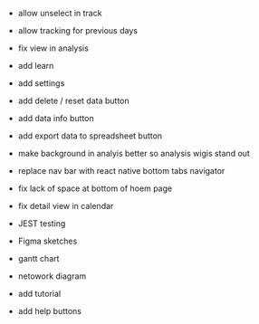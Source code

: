 

- allow unselect in track 
- allow tracking for previous days
- fix view in analysis 

- add learn 
- add settings

- add delete / reset data button 
- add data info button 
- add export data to spreadsheet button

- make background in analyis better so analysis wigis stand out 
- replace nav bar with react native bottom tabs navigator 
- fix lack of space at bottom of hoem page 
- fix detail view in calendar 

- JEST testing 

- Figma sketches 
- gantt chart 
- netowork diagram 

- add tutorial 
- add help buttons 